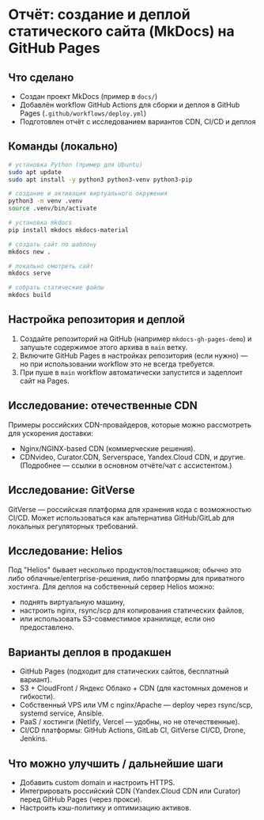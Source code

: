 # Отчёт: создание и деплой статического сайта (MkDocs) на GitHub Pages

## Что сделано
- Создан проект MkDocs (пример в `docs/`)
- Добавлён workflow GitHub Actions для сборки и деплоя в GitHub Pages (`.github/workflows/deploy.yml`)
- Подготовлен отчёт с исследованием вариантов CDN, CI/CD и деплоя

## Команды (локально)
```bash
# установка Python (пример для Ubuntu)
sudo apt update
sudo apt install -y python3 python3-venv python3-pip

# создание и активация виртуального окружения
python3 -m venv .venv
source .venv/bin/activate

# установка mkdocs
pip install mkdocs mkdocs-material

# создать сайт по шаблону
mkdocs new .

# локально смотреть сайт
mkdocs serve

# собрать статические файлы
mkdocs build
```

## Настройка репозитория и деплой
1. Создайте репозиторий на GitHub (например `mkdocs-gh-pages-demo`) и запушьте содержимое этого архива в `main` ветку.
2. Включите GitHub Pages в настройках репозитория (если нужно) — но при использовании workflow это не всегда требуется.
3. При пуше в `main` workflow автоматически запустится и задеплоит сайт на Pages.

## Исследование: отечественные CDN
Примеры российских CDN-провайдеров, которые можно рассмотреть для ускорения доставки:
- Nginx/NGINX-based CDN (коммерческие решения).
- CDNvideo, Curator.CDN, Serverspace, Yandex.Cloud CDN, и другие.
(Подробнее — ссылки в основном отчёте/чат с ассистентом.)

## Исследование: GitVerse
GitVerse — российская платформа для хранения кода с возможностью CI/CD. Может использоваться как альтернатива GitHub/GitLab для локальных регуляторных требований.

## Исследование: Helios
Под "Helios" бывает несколько продуктов/поставщиков; обычно это либо облачные/enterprise-решения, либо платформы для приватного хостинга. Для деплоя на собственный сервер Helios можно:
- поднять виртуальную машину,
- настроить nginx, rsync/scp для копирования статических файлов,
- или использовать S3-совместимое хранилище, если оно предоставлено.

## Варианты деплоя в продакшен
- GitHub Pages (подходит для статических сайтов, бесплатный вариант).
- S3 + CloudFront / Яндекс Облако + CDN (для кастомных доменов и гибкости).
- Собственный VPS или VM с nginx/Apache — deploy через rsync/scp, systemd service, Ansible.
- PaaS / хостинги (Netlify, Vercel — удобны, но не отечественные).
- CI/CD платформы: GitHub Actions, GitLab CI, GitVerse CI/CD, Drone, Jenkins.

## Что можно улучшить / дальнейшие шаги
- Добавить custom domain и настроить HTTPS.
- Интегрировать российский CDN (Yandex.Cloud CDN или Curator) перед GitHub Pages (через прокси).
- Настроить кэш-политику и оптимизацию активов.

